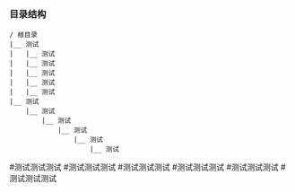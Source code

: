### 目录结构

    / 根目录
    |__ 测试
    |   |__ 测试
    |   |__ 测试
    |   |__ 测试
    |   |__ 测试
    |   |__ 测试
    |__ 测试
        |__ 测试
            |__ 测试
                |__ 测试
                    |__ 测试
                        |__ 测试
 
 #测试测试测试
  #测试测试测试
   #测试测试测试
    #测试测试测试
     #测试测试测试
      #测试测试测试